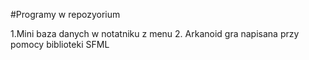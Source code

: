 #Programy w repozyorium

1.Mini baza danych w notatniku z menu
2. Arkanoid gra napisana przy pomocy biblioteki SFML